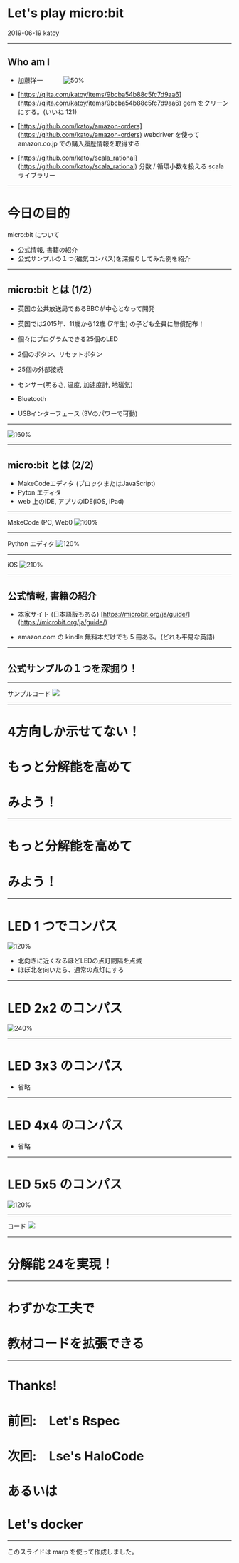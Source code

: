 <!-- 
  $theme: gaia
  template: invert
-->
<!-- footer: Let's play micro:bit -->
<!-- page_number: true -->

# Let's play micro:bit


2019-06-19 katoy

***
## Who am I

- 加藤洋一 　　　![50%](/Users/katoy/Desktop/fish.png)

- [https://qiita.com/katoy/items/9bcba54b88c5fc7d9aa6](https://qiita.com/katoy/items/9bcba54b88c5fc7d9aa6)
gem をクリーンにする。(いいね 121)
- [https://github.com/katoy/amazon-orders](https://github.com/katoy/amazon-orders)
webdriver を使って amazon.co.jp での購入履歴情報を取得する
- [https://github.com/katoy/scala_rational](https://github.com/katoy/scala_rational)
分数 / 循環小数を扱える scala ライブラリー

***

# 今日の目的

micro:bit について
- 公式情報, 書籍の紹介
- 公式サンプルの１つ(磁気コンパス)を深掘りしてみた例を紹介

***
## micro:bit とは (1/2)
- 英国の公共放送局であるBBCが中心となって開発
- 英国では2015年、11歳から12歳 (7年生) の子ども全員に無償配布！

- 個々にプログラムできる25個のLED
- 2個のボタン、リセットボタン
- 25個の外部接続
- センサー(明るさ, 温度, 加速度計, 地磁気)
- Bluetooth
- USBインターフェース (3Vのパワーで可動)

***
![160%](hard.jpg)

***
## micro:bit とは (2/2)
- MakeCodeエディタ (ブロックまたはJavaScript)
- Pyton エディタ
- web 上のIDE, アプリのIDE(iOS, iPad)

***
MakeCode (PC, Web0
![160%](makecode.png)

***
Python エディタ
![120%](python.png)

***
iOS
![210%](iphone.png)

***
## 公式情報, 書籍の紹介

- 本家サイト (日本語版もある)
[https://microbit.org/ja/guide/](https://microbit.org/ja/guide/)

- amazon.com の kindle 無料本だけでも 5 冊ある。(どれも平易な英語)


***
## 公式サンプルの１つを深掘り！

***
サンプルコード
![](compass-basic.png)

***
# 4方向しか示せてない！

# もっと分解能を高めて
# みよう！

***
# もっと分解能を高めて
# みよう！

***
# LED 1 つでコンパス

![120%](compass_1x1.png)

- 北向きに近くなるほどLEDの点灯間隔を点滅
- ほぼ北を向いたら、通常の点灯にする
***
# LED 2x2 のコンパス

![240%](compass_2x2.png)

***
# LED 3x3 のコンパス

- 省略

***
# LED 4x4 のコンパス
- 省略

***
# LED 5x5 のコンパス

![120%](compass_5x5.png)

***
コード
![](compass_5x5_block.png)

***
# 分解能 24を実現！

***
# わずかな工夫で
# 教材コードを拡張できる

***
# Thanks!

# 前回:　Let's Rspec
# 次回:　Lse's HaloCode
# あるいは
# Let's docker

***
このスライドは marp を使って作成しました。
